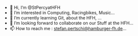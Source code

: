 - 👋 Hi, I’m @StPercyatHFH
- 👀 I’m interested in Computing, Racingbikes, Music...
- 🌱 I’m currently learning Git, about the HFH, ...
- 💞️ I’m looking forward to collaborate on our Stuff at the HFH...
- 📫 How to reach me : stefan.pertschi@hamburger-fh.de...

<!---
StPercyatHFH/StPercyatHFH is a ✨ special ✨ repository because its `README.md` (this file) appears on your GitHub profile.
You can click the Preview link to take a look at your changes.
--->
